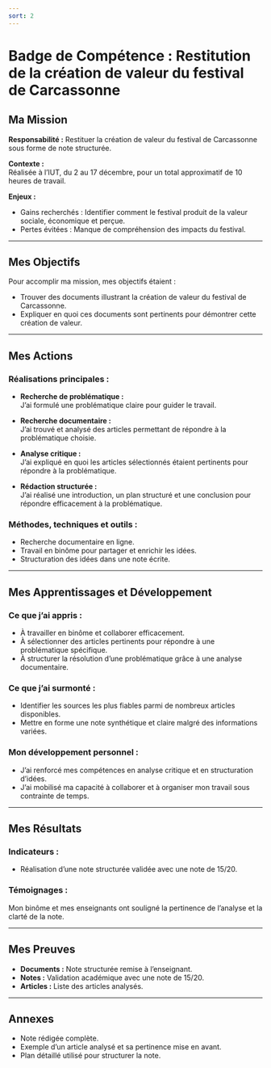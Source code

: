 ```yaml
---
sort: 2
---
```


# Badge de Compétence : Restitution de la création de valeur du festival de Carcassonne

## Ma Mission
**Responsabilité :** Restituer la création de valeur du festival de Carcassonne sous forme de note structurée.

**Contexte :**  
Réalisée à l’IUT, du 2 au 17 décembre, pour un total approximatif de 10 heures de travail.

**Enjeux :**  
- Gains recherchés : Identifier comment le festival produit de la valeur sociale, économique et perçue.
- Pertes évitées : Manque de compréhension des impacts du festival.

---

## Mes Objectifs

Pour accomplir ma mission, mes objectifs étaient :
- Trouver des documents illustrant la création de valeur du festival de Carcassonne.
- Expliquer en quoi ces documents sont pertinents pour démontrer cette création de valeur.

---

## Mes Actions

### Réalisations principales :

- **Recherche de problématique :**  
  J’ai formulé une problématique claire pour guider le travail.

- **Recherche documentaire :**  
  J’ai trouvé et analysé des articles permettant de répondre à la problématique choisie.

- **Analyse critique :**  
  J’ai expliqué en quoi les articles sélectionnés étaient pertinents pour répondre à la problématique.

- **Rédaction structurée :**  
  J’ai réalisé une introduction, un plan structuré et une conclusion pour répondre efficacement à la problématique.

### Méthodes, techniques et outils :
- Recherche documentaire en ligne.
- Travail en binôme pour partager et enrichir les idées.
- Structuration des idées dans une note écrite.

---

## Mes Apprentissages et Développement

### Ce que j’ai appris :
- À travailler en binôme et collaborer efficacement.
- À sélectionner des articles pertinents pour répondre à une problématique spécifique.
- À structurer la résolution d’une problématique grâce à une analyse documentaire.

### Ce que j’ai surmonté :
- Identifier les sources les plus fiables parmi de nombreux articles disponibles.
- Mettre en forme une note synthétique et claire malgré des informations variées.

### Mon développement personnel :
- J’ai renforcé mes compétences en analyse critique et en structuration d’idées.
- J’ai mobilisé ma capacité à collaborer et à organiser mon travail sous contrainte de temps.

---

## Mes Résultats

### Indicateurs :
- Réalisation d’une note structurée validée avec une note de 15/20.

### Témoignages :
Mon binôme et mes enseignants ont souligné la pertinence de l’analyse et la clarté de la note.

---

## Mes Preuves
- **Documents :** Note structurée remise à l’enseignant.
- **Notes :** Validation académique avec une note de 15/20.
- **Articles :** Liste des articles analysés.

---

## Annexes
- Note rédigée complète.
- Exemple d’un article analysé et sa pertinence mise en avant.
- Plan détaillé utilisé pour structurer la note.
